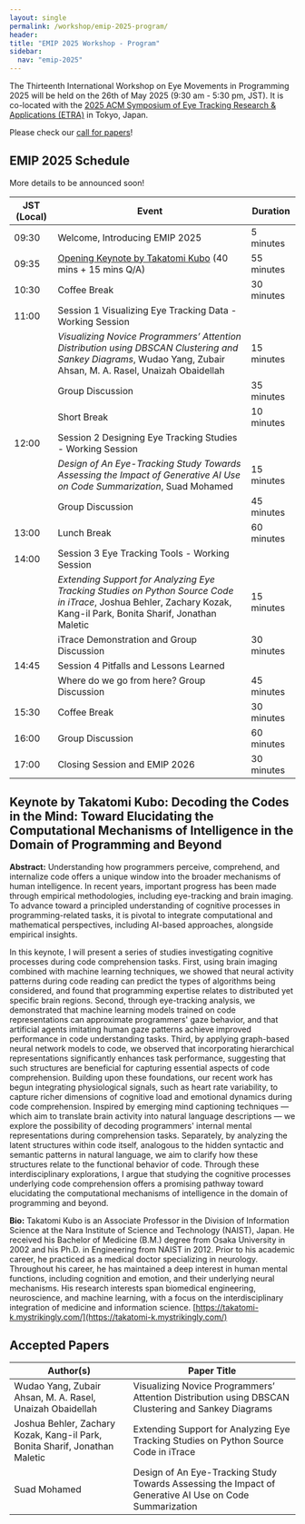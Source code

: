 ```yaml
---
layout: single
permalink: /workshop/emip-2025-program/
header:
title: "EMIP 2025 Workshop - Program"
sidebar:
  nav: "emip-2025"
---
```


The Thirteenth International Workshop on Eye Movements in Programming 2025 will be held on the 26th of May 2025 (9:30 am - 5:30 pm, JST). It is co-located with the [2025 ACM Symposium of Eye Tracking Research & Applications (ETRA)](http://etra.acm.org/2025/) in Tokyo, Japan.

Please check our [call for papers](/workshop/emip-2025/)!

## EMIP 2025 Schedule

More details to be announced soon!

| JST (Local) | Event | Duration |
| --- | --- | --- |
| 09:30 | Welcome, Introducing EMIP 2025 | 5 minutes |
| 09:35 | [Opening Keynote by Takatomi Kubo](/workshop/emip-2025-program/#keynote-by-takatomi-kubo-decoding-the-codes-in-the-mind-toward-elucidating-the-computational-mechanisms-of-intelligence-in-the-domain-of-programming-and-beyond) (40 mins + 15 mins Q/A) | 55 minutes |
| 10:30 | Coffee Break | 30 minutes |
| 11:00 | Session 1 Visualizing Eye Tracking Data - Working Session |  |
|  | *Visualizing Novice Programmers’ Attention Distribution using DBSCAN Clustering and Sankey Diagrams*, Wudao Yang, Zubair Ahsan, M. A. Rasel, Unaizah Obaidellah | 15 minutes |
|  | Group Discussion | 35 minutes |
|  | Short Break | 10 minutes |
| 12:00 | Session 2 Designing Eye Tracking Studies - Working Session |  |
|  | *Design of An Eye-Tracking Study Towards Assessing the Impact of Generative AI Use on Code Summarization*, Suad Mohamed | 15 minutes |
|  | Group Discussion | 45 minutes |
| 13:00 | Lunch Break | 60 minutes |
| 14:00 | Session 3 Eye Tracking Tools - Working Session |  |
|  | *Extending Support for Analyzing Eye Tracking Studies on Python Source Code in iTrace*, Joshua Behler, Zachary Kozak, Kang-il Park, Bonita Sharif, Jonathan Maletic | 15 minutes |
|  | iTrace Demonstration and Group Discussion | 30 minutes |
| 14:45 | Session 4 Pitfalls and Lessons Learned |  |
|  | Where do we go from here? Group Discussion | 45 minutes |
| 15:30 | Coffee Break | 30 minutes |
| 16:00 | Group Discussion | 60 minutes |
| 17:00 | Closing Session and EMIP 2026 | 30 minutes |

## Keynote by Takatomi Kubo: Decoding the Codes in the Mind: Toward Elucidating the Computational Mechanisms of Intelligence in the Domain of Programming and Beyond

**Abstract:** Understanding how programmers perceive, comprehend, and internalize code offers a unique window into the broader mechanisms of human intelligence. In recent years, important progress has been made through empirical methodologies, including eye-tracking and brain imaging. To advance toward a principled understanding of cognitive processes in programming-related tasks, it is pivotal to integrate computational and mathematical perspectives, including AI-based approaches, alongside empirical insights.

In this keynote, I will present a series of studies investigating cognitive processes during code comprehension tasks. First, using brain imaging combined with machine learning techniques, we showed that neural activity patterns during code reading can predict the types of algorithms being considered, and found that programming expertise relates to distributed yet specific brain regions. Second, through eye-tracking analysis, we demonstrated that machine learning models trained on code representations can approximate programmers' gaze behavior, and that artificial agents imitating human gaze patterns achieve improved performance in code understanding tasks. Third, by applying graph-based neural network models to code, we observed that incorporating hierarchical representations significantly enhances task performance, suggesting that such structures are beneficial for capturing essential aspects of code comprehension. Building upon these foundations, our recent work has begun integrating physiological signals, such as heart rate variability, to capture richer dimensions of cognitive load and emotional dynamics during code comprehension. Inspired by emerging mind captioning techniques — which aim to translate brain activity into natural language descriptions — we explore the possibility of decoding programmers' internal mental representations during comprehension tasks. Separately, by analyzing the latent structures within code itself, analogous to the hidden syntactic and semantic patterns in natural language, we aim to clarify how these structures relate to the functional behavior of code. Through these interdisciplinary explorations, I argue that studying the cognitive processes underlying code comprehension offers a promising pathway toward elucidating the computational mechanisms of intelligence in the domain of programming and beyond.

**Bio:** Takatomi Kubo is an Associate Professor in the Division of Information Science at the Nara Institute of Science and Technology (NAIST), Japan. He received his Bachelor of Medicine (B.M.) degree from Osaka University in 2002 and his Ph.D. in Engineering from NAIST in 2012. Prior to his academic career, he practiced as a medical doctor specializing in neurology. Throughout his career, he has maintained a deep interest in human mental functions, including cognition and emotion, and their underlying neural mechanisms. His research interests span biomedical engineering, neuroscience, and machine learning, with a focus on the interdisciplinary integration of medicine and information science.
[https://takatomi-k.mystrikingly.com/](https://takatomi-k.mystrikingly.com/)

## Accepted Papers

| Author(s) | Paper Title |
|---|---|
| Wudao Yang, Zubair Ahsan, M. A. Rasel, Unaizah Obaidellah | Visualizing Novice Programmers’ Attention Distribution using DBSCAN Clustering and Sankey Diagrams |
| Joshua Behler, Zachary Kozak, Kang-il Park, Bonita Sharif, Jonathan Maletic | Extending Support for Analyzing Eye Tracking Studies on Python Source Code in iTrace |
| Suad Mohamed | Design of An Eye-Tracking Study Towards Assessing the Impact of Generative AI Use on Code Summarization |
